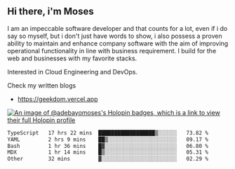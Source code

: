 ## Hi there, i'm Moses

I am an impeccable software developer and that counts for a lot, even if i do say so myself, but i don't just have words to show, i also possess a proven ability to maintain and enhance company software with the aim of improving operational functionality in line with business requirement. I build for the web and businesses with my favorite stacks.

Interested in Cloud Engineering and DevOps.

Check my written blogs
- https://geekdom.vercel.app

[![An image of @adebayomoses's Holopin badges, which is a link to view their full Holopin profile](https://holopin.me/adebayomoses)](https://holopin.io/@adebayomoses)

<!--START_SECTION:waka-->

```txt
TypeScript   17 hrs 22 mins  ██████████████████▒░░░░░░   73.82 %
YAML         2 hrs 9 mins    ██▒░░░░░░░░░░░░░░░░░░░░░░   09.17 %
Bash         1 hr 36 mins    █▓░░░░░░░░░░░░░░░░░░░░░░░   06.80 %
MDX          1 hr 14 mins    █▒░░░░░░░░░░░░░░░░░░░░░░░   05.31 %
Other        32 mins         ▓░░░░░░░░░░░░░░░░░░░░░░░░   02.29 %
```

<!--END_SECTION:waka-->
